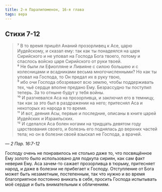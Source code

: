 ```yaml
---
title: 2-я Паралипоменон, 16-я глава
tags: вера
---
```


## Cтихи 7-12

> ⁷ В то время пришёл Ананий прозорливец к Асе, царю Иудейскому, и сказал ему: так как ты понадеялся на царя Сирийского и не уповал
> на Господа Бога твоего, потому и спаслось войско царя Сирийского от руки твоей.  
> ⁸ Не были ли Ефиопляне и Ливияне с силою большею и с колесницами и всадниками весьма многочисленными? Но как ты уповал на Господа,
> то Он предал их в руку твою,  
> ⁹ ибо очи Господа обозревают всю землю, чтобы поддерживать тех, чьё сердце вполне предано Ему. Безрассудно ты поступил теперь.
> За то отныне будут у тебя войны.  
> ¹⁰ И разгневался Аса на прозорливца, и заключил его в темницу, так как за это был в раздражении на него; притеснял Аса и некоторых
> из народа в то время.  
> ¹¹ И вот, деяния Асы, первые и последние, описаны в книге царей Иудейских и Израильских.  
> ¹² И сделался Аса болен ногами на тридцать девятом году царствования своего, и болезнь его поднялась до верхних частей тела;
> но он в болезни своей взыскал не Господа, а врачей.

— <cite>2&nbsp;Пар.&nbsp;16:7-12</cite>

Господу очень не понравилось не столько даже то, что посвящённое Ему золото было использовано для подкупа сириян, как сам факт неверия
Ему. Аса зачем-то сажает прозорливца в тюрьму, притесняет народ, и даже в болезни не прибегает к Господу. Отступление от Бога может быть
незаметным, постепенным, так что нужно и во время благоприятное постоянно вникать в себя, просить Господа испытывать моё сердце и быть
внимательным к обличениям.
